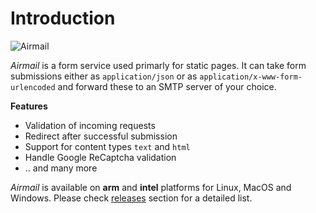 # Introduction

![Airmail](/img/airmail-scheme.svg)

_Airmail_ is a form service used primarly for static pages. It can take form submissions either as `application/json` or as `application/x-www-form-urlencoded` and forward these to an SMTP server of your choice.

**Features**

- Validation of incoming requests
- Redirect after successful submission
- Support for content types `text` and `html`
- Handle Google ReCaptcha validation
- .. and many more

_Airmail_ is available on **arm** and **intel** platforms for Linux, MacOS and Windows. Please check [releases](https://github.com/hedge10/airmail/releases) section for a detailed list.
